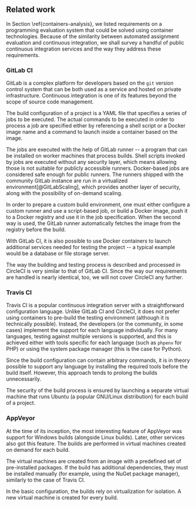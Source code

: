 ## Related work

In Section \ref{containers-analysis}, we listed requirements on a programming 
evaluation system that could be solved using container technologies. Because of 
the similarity between automated assignment evaluation and continuous 
integration, we shall survey a handful of public continuous integration services 
and the way they address these requirements.

### GitLab CI

GitLab is a complex platform for developers based on the `git` version control 
system that can be both used as a service and hosted on private infrastructure. 
Continuous integration is one of its features beyond the scope of source code 
management.

The build configuration of a project is a YAML file that specifies a series of 
jobs to be executed. The actual commands to be executed in order to process a 
job are specified either by referencing a shell script or a Docker image name 
and a command to launch inside a container based on the image.

The jobs are executed with the help of GitLab runner -- a program that can be 
installed on worker machines that process builds. Shell scripts invoked by jobs 
are executed without any security layer, which means allowing those is not 
suitable for publicly accessible runners. Docker-based jobs are considered safe 
enough for public runners. The runners shipped with the community GitLab 
instance are run in a virtualized environment[@GitLabScaling], which provides 
another layer of security, along with the possibility of on-demand scaling.

In order to prepare a custom build environment, one must either configure a 
custom runner and use a script-based job, or build a Docker image, push it to a 
Docker registry and use it in the job specification. When the second way is 
used, the GitLab runner automatically fetches the image from the registry before 
the build.

With GitLab CI, it is also possible to use Docker containers to launch 
additional services needed for testing the project -- a typical example would be 
a database or file storage server.

The way the building and testing process is described and processed in CircleCI 
is very similar to that of GitLab CI. Since the way our requirements are handled 
is nearly identical, too, we will not cover CircleCI any further.

### Travis CI

Travis CI is a popular continuous integration server with a straightforward 
configuration language. Unlike GitLab CI and CircleCI, it does not prefer using 
containers to pre-build the testing environment (although it is technically 
possible). Instead, the developers (or the community, in some cases) implement 
the support for each language individually. For many languages, testing against 
multiple versions is supported, and this is achieved either with tools specific 
for each language (such as `phpenv` for PHP) or using the system package manager 
(this is the case for Python).

Since the build configuration can contain arbitrary commands, it is in theory 
possible to support any language by installing the required tools before the 
build itself. However, this approach tends to prolong the builds unnecessarily.

The security of the build process is ensured by launching a separate virtual 
machine that runs Ubuntu (a popular GNU/Linux distribution) for each build of a 
project.

### AppVeyor

At the time of its inception, the most interesting feature of AppVeyor was 
support for Windows builds (alongside Linux builds). Later, other services also 
got this feature. The builds are performed in virtual machines created on demand 
for each build.

The virtual machines are created from an image with a predefined set of 
pre-installed packages. If the build has additional dependencies, they must be 
installed manually (for example, using the NuGet package manager), similarly to 
the case of Travis CI.

In the basic configuration, the builds rely on virtualization for isolation. A 
new virtual machine is created for every build.
